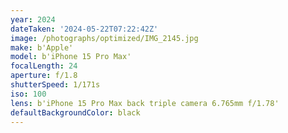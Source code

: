 ```yaml
---
year: 2024
dateTaken: '2024-05-22T07:22:42Z'
image: /photographs/optimized/IMG_2145.jpg
make: b'Apple'
model: b'iPhone 15 Pro Max'
focalLength: 24
aperture: f/1.8
shutterSpeed: 1/171s
iso: 100
lens: b'iPhone 15 Pro Max back triple camera 6.765mm f/1.78'
defaultBackgroundColor: black
---
```

